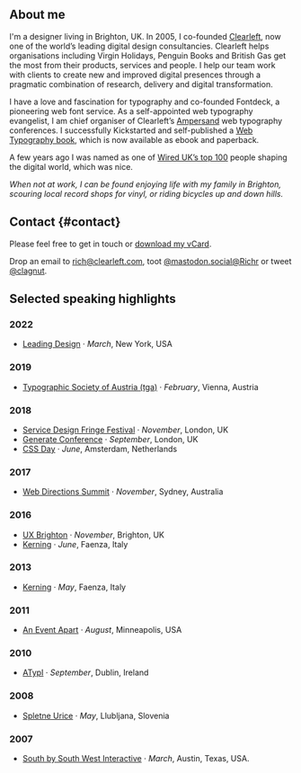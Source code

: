 ## About me

I'm a designer living in <span class="adr"><span class="locality">Brighton</span>, <span class="country-name">UK</span></span>. In 2005, I co-founded <a href="http://clearleft.com/">Clearleft</a>, now one of the world’s leading digital design consultancies. Clearleft helps organisations including Virgin Holidays, Penguin Books and British Gas get the most from their products, services and people. I help our team work with clients to create new and improved digital presences through a pragmatic combination of research, delivery and digital transformation.

I have a love and fascination for typography and co-founded Fontdeck, a pioneering web font service. As a self-appointed web typography evangelist, I am chief organiser of Clearleft’s [Ampersand](http://ampersandconf.com/) web typography conferences. I successfully Kickstarted and self-published a [Web Typography book](http://book.webtypography.net/),  which is now available as ebook and paperback.

A few years ago I was named as one of [Wired UK’s top 100](https://www.wired.co.uk/article/the-wired-100-positions-51-to-100) people shaping the digital world, which was nice.

_When not at work, I can be found enjoying life with my family in Brighton, scouring local record shops for vinyl, or riding bicycles up and down hills._

## Contact {#contact}

Please feel free to get in touch or [download my vCard](http://h2vx.com/vcf/clagnut.com/speaking/).

<div class="contactcard">

<p>Drop an email to <a class="email" href="mailto:&#114;&#105;&#99;&#104;&#64;&#99;&#108;&#101;&#97;&#114;&#108;&#101;&#102;&#116;&#46;&#99;&#111;&#109;">&#114;&#105;&#99;&#104;&#64;&#99;&#108;&#101;&#97;&#114;&#108;&#101;&#102;&#116;&#46;&#99;&#111;&#109;</a>, toot <a href="https://mastodon.social/@Richr">@mastodon.social@Richr</a> or tweet <a href="http://twitter.com/clagnut">@clagnut</a>.</p>

</div>

## Selected speaking highlights

### 2022

- [Leading Design](https://leadingdesign.com/conferences/new-york-2022/speakers/rich-rutter/#collaborative-frameworks-for-your-design-teams-personal-developmen) · _March_, New York, USA

### 2019

- [Typographic Society of Austria (tga)](http://typographischegesellschaft.at/a_vortrag_workshop/v_w_2019/v_rutter.html) · _February_, Vienna, Austria

### 2018

- [Service Design Fringe Festival](https://www.sd-ldf.com/2018-programme/) · _November_, London, UK
- [Generate Conference](https://www.generateconf.com/) · _September_, London, UK
- [CSS Day](https://cssday.nl/2018) · _June_, Amsterdam, Netherlands

### 2017

- [Web Directions Summit](https://www.webdirections.org/wds17/) · _November_, Sydney, Australia

### 2016

- [UX Brighton](https://uxbrighton.org.uk/conference-2016/) · _November_, Brighton, UK
- [Kerning](http://2016.kerning.it) · _June_, Faenza, Italy

### 2013

- [Kerning](http://2013.kerning.it) · _May_, Faenza, Italy

### 2011

- [An Event Apart](http://archive.aneventapart.com/2011/minneapolis/) · _August_, Minneapolis, USA

### 2010

- [ATypI](https://www.atypi.org/conferences) · _September_, Dublin, Ireland

### 2008

- [Spletne Urice](http://web.zen.si/archives/2008/05/spletne-urice-85-web-typography/) · _May_, Llubljana, Slovenia

### 2007

- [South by South West Interactive](http://webtypography.net/talks/sxsw2007/) · _March_, Austin, Texas, USA.




<!--
- South by South West
- ux london
-->